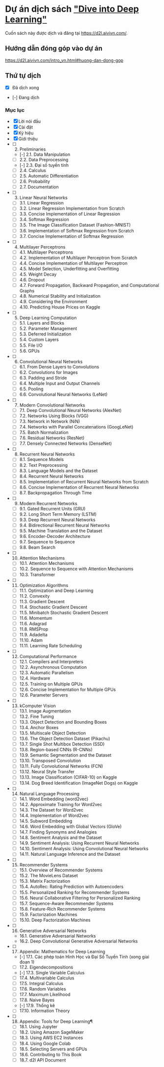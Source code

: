 # Dự án dịch sách ["Dive into Deep Learning"](https://www.d2l.ai/)

Cuốn sách này được dịch và đăng tại https://d2l.aivivn.com/.

## Hướng dẫn đóng góp vào dự án
https://d2l.aivivn.com/intro_vn.html#huong-dan-dong-gop

## Thứ tự dịch

* [x] Đã dịch xong
* [-] Đang dịch 

### Mục lục
* [x] Lời nói đầu
* [x] Cài đặt
* [x] Ký hiệu
* [x] Giới thiệu
* [ ] 2. Preliminaries
    * [-] 2.1. Data Manipulation
    * [ ] 2.2. Data Preprocessing
    * [-] 2.3. Đại số tuyến tính
    * [ ] 2.4. Calculus
    * [ ] 2.5. Automatic Differentiation
    * [ ] 2.6. Probability
    * [ ] 2.7. Documentation
* [ ] 3. Linear Neural Networks
    * [ ] 3.1. Linear Regression
    * [ ] 3.2. Linear Regression Implementation from Scratch
    * [ ] 3.3. Concise Implementation of Linear Regression
    * [ ] 3.4. Softmax Regression
    * [ ] 3.5. The Image Classification Dataset (Fashion-MNIST)
    * [ ] 3.6. Implementation of Softmax Regression from Scratch
    * [ ] 3.7. Concise Implementation of Softmax Regression
* [ ] 4. Multilayer Perceptrons
    * [ ] 4.1. Multilayer Perceptrons
    * [ ] 4.2. Implementation of Multilayer Perceptron from Scratch
    * [ ] 4.4. Concise Implementation of Multilayer Perceptron
    * [ ] 4.5. Model Selection, Underfitting and Overfitting
    * [ ] 4.5. Weight Decay
    * [ ] 4.6. Dropout
    * [ ] 4.7. Forward Propagation, Backward Propagation, and Computational Graphs
    * [ ] 4.8. Numerical Stability and Initialization
    * [ ] 4.9. Considering the Environment
    * [ ] 4.10. Predicting House Prices on Kaggle
* [ ] 5. Deep Learning Computation
    * [ ] 5.1. Layers and Blocks
    * [ ] 5.2. Parameter Management
    * [ ] 5.3. Deferred Initialization
    * [ ] 5.4. Custom Layers
    * [ ] 5.5. File I/O
    * [ ] 5.6. GPUs
* [ ] 6. Convolutional Neural Networks
    * [ ] 6.1. From Dense Layers to Convolutions
    * [ ] 6.2. Convolutions for Images
    * [ ] 6.3. Padding and Stride
    * [ ] 6.4. Multiple Input and Output Channels
    * [ ] 6.5. Pooling
    * [ ] 6.6. Convolutional Neural Networks (LeNet)
* [ ] 7. Modern Convolutional Networks
    * [ ] 7.1. Deep Convolutional Neural Networks (AlexNet)
    * [ ] 7.2. Networks Using Blocks (VGG)
    * [ ] 7.3. Network in Network (NiN)
    * [ ] 7.4. Networks with Parallel Concatenations (GoogLeNet)
    * [ ] 7.5. Batch Normalization
    * [ ] 7.6. Residual Networks (ResNet)
    * [ ] 7.7. Densely Connected Networks (DenseNet)
* [ ] 8. Recurrent Neural Networks
    * [ ] 8.1. Sequence Models
    * [ ] 8.2. Text Preprocessing
    * [ ] 8.3. Language Models and the Dataset
    * [ ] 8.4. Recurrent Neural Networks
    * [ ] 8.5. Implementation of Recurrent Neural Networks from Scratch
    * [ ] 8.6. Concise Implementation of Recurrent Neural Networks
    * [ ] 8.7. Backpropagation Through Time
* [ ] 9. Modern Recurrent Networks
    * [ ] 9.1. Gated Recurrent Units (GRU)
    * [ ] 9.2. Long Short Term Memory (LSTM)
    * [ ] 9.3. Deep Recurrent Neural Networks
    * [ ] 9.4. Bidirectional Recurrent Neural Networks
    * [ ] 9.5. Machine Translation and the Dataset
    * [ ] 9.6. Encoder-Decoder Architecture
    * [ ] 9.7. Sequence to Sequence
    * [ ] 9.8. Beam Search
* [ ] 10. Attention Mechanisms
    * [ ] 10.1. Attention Mechanisms
    * [ ] 10.2. Sequence to Sequence with Attention Mechanisms
    * [ ] 10.3. Transformer
* [ ] 11. Optimization Algorithms
    * [ ] 11.1. Optimization and Deep Learning
    * [ ] 11.2. Convexity
    * [ ] 11.3. Gradient Descent
    * [ ] 11.4. Stochastic Gradient Descent
    * [ ] 11.5. Minibatch Stochastic Gradient Descent
    * [ ] 11.6. Momentum
    * [ ] 11.6. Adagrad
    * [ ] 11.8. RMSProp
    * [ ] 11.9. Adadelta
    * [ ] 11.10. Adam
    * [ ] 11.11. Learning Rate Scheduling
* [ ] 12. Computational Performance
    * [ ] 12.1. Compilers and Interpreters
    * [ ] 12.2. Asynchronous Computation
    * [ ] 12.3. Automatic Parallelism
    * [ ] 12.4. Hardware
    * [ ] 12.5. Training on Multiple GPUs
    * [ ] 12.6. Concise Implementation for Multiple GPUs
    * [ ] 12.6. Parameter Servers
* [ ] 13. kComputer Vision
    * [ ] 13.1. Image Augmentation
    * [ ] 13.2. Fine Tuning
    * [ ] 13.3. Object Detection and Bounding Boxes
    * [ ] 13.4. Anchor Boxes
    * [ ] 13.5. Multiscale Object Detection
    * [ ] 13.6. The Object Detection Dataset (Pikachu)
    * [ ] 13.7. Single Shot Multibox Detection (SSD)
    * [ ] 13.8. Region-based CNNs (R-CNNs)
    * [ ] 13.9. Semantic Segmentation and the Dataset
    * [ ] 13.10. Transposed Convolution
    * [ ] 13.11. Fully Convolutional Networks (FCN)
    * [ ] 13.12. Neural Style Transfer
    * [ ] 13.13. Image Classification (CIFAR-10) on Kaggle
    * [ ] 13.14. Dog Breed Identification (ImageNet Dogs) on Kaggle
* [ ] 14. Natural Language Processing
    * [ ] 14.1. Word Embedding (word2vec)
    * [ ] 14.2. Approximate Training for Word2vec
    * [ ] 14.3. The Dataset for Word2vec
    * [ ] 14.4. Implementation of Word2vec
    * [ ] 14.5. Subword Embedding
    * [ ] 14.6. Word Embedding with Global Vectors (GloVe)
    * [ ] 14.7. Finding Synonyms and Analogies
    * [ ] 14.8. Sentiment Analysis and the Dataset
    * [ ] 14.9. Sentiment Analysis: Using Recurrent Neural Networks
    * [ ] 14.10. Sentiment Analysis: Using Convolutional Neural Networks
    * [ ] 14.11. Natural Language Inference and the Dataset
* [ ] 15. Recommender Systems
    * [ ] 15.1. Overview of Recommender Systems
    * [ ] 15.2. The MovieLens Dataset
    * [ ] 15.3. Matrix Factorization
    * [ ] 15.4. AutoRec: Rating Prediction with Autoencoders
    * [ ] 15.5. Personalized Ranking for Recommender Systems
    * [ ] 15.6. Neural Collaborative Filtering for Personalized Ranking
    * [ ] 15.7. Sequence-Aware Recommender Systems
    * [ ] 15.8. Feature-Rich Recommender Systems
    * [ ] 15.9. Factorization Machines
    * [ ] 15.10. Deep Factorization Machines
* [ ] 16. Generative Adversarial Networks
    * 16.1. Generative Adversarial Networks
    * 16.2. Deep Convolutional Generative Adversarial Networks
* [ ] 17. Appendix: Mathematics for Deep Learning
    * [-] 17.1. Các phép toán Hình Học và Đại Số Tuyến Tính (xong giai đoạn 1)
    * [ ] 17.2. Eigendecompositions
    * [-] 17.3. Single Variable Calculus
    * [ ] 17.4. Multivariable Calculus
    * [ ] 17.5. Integral Calculus
    * [ ] 17.6. Random Variables
    * [ ] 17.7. Maximum Likelihood
    * [ ] 17.8. Naive Bayes
    * [-] 17.9. Thống kê
    * [ ] 17.10. Information Theory
* [ ] 18. Appendix: Tools for Deep Learning¶
    * [ ] 18.1. Using Jupyter
    * [ ] 18.2. Using Amazon SageMaker
    * [ ] 18.3. Using AWS EC2 Instances
    * [ ] 18.4. Using Google Colab
    * [ ] 18.5. Selecting Servers and GPUs
    * [ ] 18.6. Contributing to This Book
    * [ ] 18.7. d2l API Document
